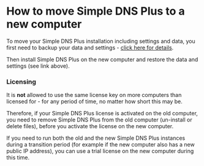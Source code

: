 ﻿---
category: 11
frontpage: false
comments: true
created-utc: 2019-01-01
modified-utc: 2021-10-07
---
# How to move Simple DNS Plus to a new computer

To move your Simple DNS Plus installation including settings and data, you first need to backup your data and settings - [click here for details](/kb/50).

Then install Simple DNS Plus on the new computer and restore the data and settings (see link above).

### Licensing

It is **not** allowed to use the same license key on more computers than licensed for - for any period of time, no matter how short this may be.

Therefore, if your Simple DNS Plus license is activated on the old computer, you need to remove Simple DNS Plus from the old computer (un-install or delete files), before you activate the license on the new computer.

If you need to run both the old and the new Simple DNS Plus instances during a transition period (for example if the new computer also has a new public IP address), you can use a trial license on the new computer during this time.
